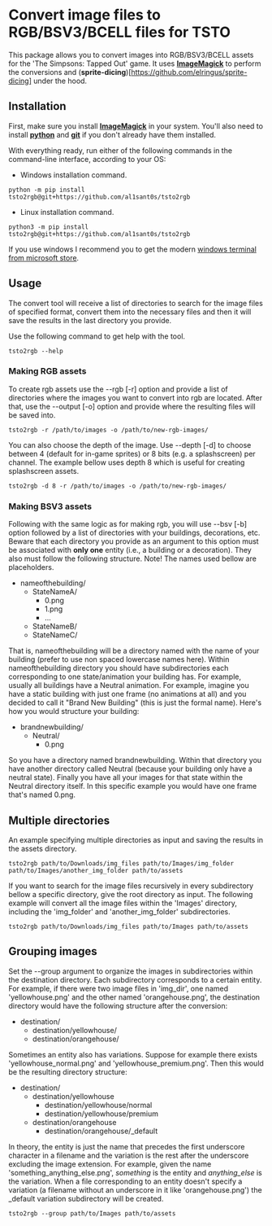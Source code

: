 # Convert image files to RGB/BSV3/BCELL files for TSTO

This package allows you to convert images into RGB/BSV3/BCELL assets for the 'The Simpsons: Tapped Out' game.
It uses [**ImageMagick**](https://imagemagick.org/) to perform the conversions and (**sprite-dicing**)[https://github.com/elringus/sprite-dicing] under the hood.

## Installation

First, make sure you install [**ImageMagick**](https://imagemagick.org/script/download.php) in your system.
You'll also need to install [**python**](https://www.python.org/downloads/)
and [**git**](https://git-scm.com/downloads) if you don't already have them installed.

With everything ready, run either of the following commands in the command-line interface, according to your OS:

* Windows installation command.
```
python -m pip install tsto2rgb@git+https://github.com/al1sant0s/tsto2rgb
```
* Linux installation command.
```
python3 -m pip install tsto2rgb@git+https://github.com/al1sant0s/tsto2rgb
```

If you use windows I recommend you to get the modern [windows terminal from microsoft store](https://apps.microsoft.com/detail/9n0dx20hk701?hl).

## Usage

The convert tool will receive a list of directories to search for the image files of specified format, convert them into the necessary files and then
it will save the results in the last directory you provide.

Use the following command to get help with the tool.

```
tsto2rgb --help
```

### Making RGB assets

To create rgb assets use the --rgb [-r] option and provide a list of directories where the images you want to convert into rgb are located. After that, use the --output [-o] option and provide
where the resulting files will be saved into.

```
tsto2rgb -r /path/to/images -o /path/to/new-rgb-images/
```

You can also choose the depth of the image. Use --depth [-d] to choose between 4 (default for in-game sprites) or 8 bits (e.g. a splashscreen) per channel.
The example bellow uses depth 8 which is useful for creating splashscreen assets.

```
tsto2rgb -d 8 -r /path/to/images -o /path/to/new-rgb-images/
```

### Making BSV3 assets

Following with the same logic as for making rgb, you will use --bsv [-b] option followed by a list of directories with your buildings, decorations, etc. Beware that each directory you provide as an argument to this option must
be associated with **only one** entity (i.e., a building or a decoration). They also must follow the following structure. Note! The names used bellow are placeholders.

* nameofthebuilding/
  * StateNameA/
      * 0.png
      * 1.png
      * ...
  * StateNameB/
  * StateNameC/

That is, nameofthebuilding will be a directory named with the name of your building (prefer to use non spaced lowercase names here).
Within nameofthebuilding directory you should have subdirectories each corresponding to one state/animation your building has. For example, usually all buildings
have a Neutral animation. For example, imagine you have a static building with just one frame (no animations at all) and you decided to call it "Brand New Building" (this is just the formal name).
Here's how you would structure your building:

* brandnewbuilding/
  * Neutral/
    * 0.png

So you have a directory named brandnewbuilding. Within that directory you have another directory called Neutral (because your building only have a neutral state). Finally you have all your images
for that state within the Neutral directory itself. In this specific example you would have one frame that's named 0.png.

## Multiple directories

An example specifying multiple directories as input and saving the results in the assets directory.

```
tsto2rgb path/to/Downloads/img_files path/to/Images/img_folder path/to/Images/another_img_folder path/to/assets
```

If you want to search for the image files recursively in every subdirectory bellow a specific directory, give the root directory as input. The following example will convert all the image files within the 'Images' directory,
including the 'img_folder' and 'another_img_folder' subdirectories.

```
tsto2rgb path/to/Downloads/img_files path/to/Images path/to/assets
```

## Grouping images

Set the --group argument to organize the images in subdirectories within the destination directory.
Each subdirectory corresponds to a certain entity. For example, if there were two image files in 'img_dir', one named
'yellowhouse.png' and the other named 'orangehouse.png', the destination directory would have the following structure after the conversion:

- destination/
  - destination/yellowhouse/
  - destination/orangehouse/

Sometimes an entity also has variations. Suppose for example there exists 'yellowhouse_normal.png' and 'yellowhouse_premium.png'. Then this would be the resulting directory structure:

- destination/
  - destination/yellowhouse
    - destination/yellowhouse/normal
    - destination/yellowhouse/premium
  - destination/orangehouse
    - destination/orangehouse/_default

In theory, the entity is just the name that precedes the first underscore character in a filename and the variation
is the rest after the underscore excluding the image extension.
For example, given the name 'something_anything_else.png', _something_ is the entity and _anything_else_ is the variation.
When a file corresponding to an entity doesn't specify a variation (a filename without an underscore in it like 'orangehouse.png') the _default variation subdirectory will be created.

```
tsto2rgb --group path/to/Images path/to/assets
```
